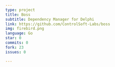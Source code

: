```yaml
---
type: project
title: Boss
subtitle: Dependency Manager for Delphi
link: https://github.com/ControlSoft-Labs/boss
img: firebird.png
language: Go
star: 0
commits: 0
fork: 23 
issues: 0

---
```

